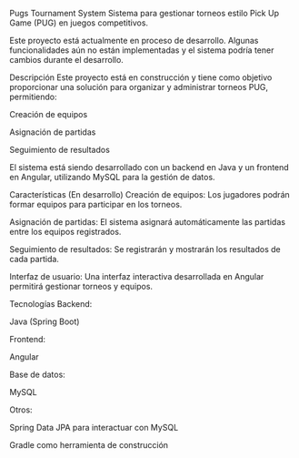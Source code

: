 Pugs Tournament System
Sistema para gestionar torneos estilo Pick Up Game (PUG) en juegos competitivos.

Este proyecto está actualmente en proceso de desarrollo. Algunas funcionalidades aún no están implementadas y el sistema podría tener cambios durante el desarrollo.

Descripción
Este proyecto está en construcción y tiene como objetivo proporcionar una solución para organizar y administrar torneos PUG, permitiendo:

Creación de equipos

Asignación de partidas

Seguimiento de resultados

El sistema está siendo desarrollado con un backend en Java y un frontend en Angular, utilizando MySQL para la gestión de datos.

Características (En desarrollo)
Creación de equipos: Los jugadores podrán formar equipos para participar en los torneos.

Asignación de partidas: El sistema asignará automáticamente las partidas entre los equipos registrados.

Seguimiento de resultados: Se registrarán y mostrarán los resultados de cada partida.

Interfaz de usuario: Una interfaz interactiva desarrollada en Angular permitirá gestionar torneos y equipos.

Tecnologías
Backend:

Java (Spring Boot)

Frontend:

Angular

Base de datos:

MySQL

Otros:

Spring Data JPA para interactuar con MySQL

Gradle como herramienta de construcción

